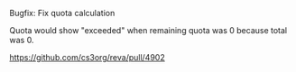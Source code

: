 Bugfix: Fix quota calculation

Quota would show "exceeded" when remaining quota was 0 because total was 0. 

https://github.com/cs3org/reva/pull/4902
